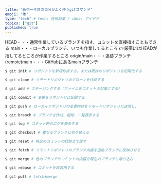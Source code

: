 ```yaml
---
title: "新卒一年目の自分がよく使うgitコマンド"
emoji: "📚"
type: "tech" # tech: 技術記事 / idea: アイデア
topics: ["git"]
published: true
---
```


HEAD・・・通常作業しているブランチを指す、コミットを直接指すこともできる
main・・・ローカルブランチ、いつも作業してるところ
👉厳密にはHEADが指してるところが作業するところ
origin/main・・・追跡ブランチ
(remote)main・・・GitHubにあるmainブランチ

```sh
$ git init # リポジトリを新規作成する、または既存のリポジトリを初期化する

$ git clone # リモートリポジトリのクローンを作成する

$ git add # ステージングする（ファイルをコミットの対象にする）

$ git commit # 変更をリポジトリに記録する

$ git push # ローカルリポジトリの変更内容をリモートリポジトリに送信し、

$ git branch # ブランチを作成、削除、一覧表示する

$ git log # コミット時のログを表示する

$ git checkout # 異なるブランチに切り替える

$ git reset # 特定のコミットの状態まで戻す

$ git fetch # リモートリポジトリのブランチ内容を追跡ブランチに反映させる

$ git merge # 他のブランチやコミットの内容を現在のブランチに取り込む

$ git rebase # コミットを再適用する

$ git pull # fetch+merge
```
